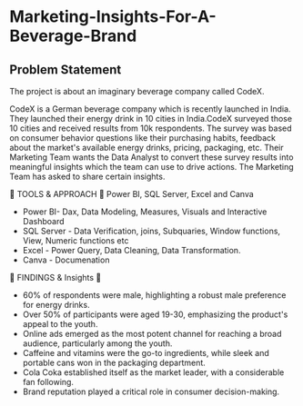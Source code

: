 # Marketing-Insights-For-A-Beverage-Brand
## Problem Statement

The project is about an imaginary beverage company called CodeX.
 
 CodeX is a German beverage company which is recently launched in India. They launched their
 energy drink in 10 cities in India.CodeX surveyed those 10 cities and received results from 10k
 respondents. The survey was based on consumer behavior questions like their purchasing
 habits, feedback about the market's available energy drinks, pricing, packaging, etc. Their
 Marketing Team wants the Data Analyst to convert these survey results into meaningful insights which
 the team can use to drive actions. The Marketing Team has asked to share certain insights.

 🌟 TOOLS & APPROACH 🌟
 Power BI, SQL Server, Excel and Canva

 * Power BI- Dax, Data Modeling, Measures, Visuals and Interactive Dashboard
 * SQL Server - Data Verification, joins, Subquaries, Window functions, View, Numeric functions etc
 * Excel - Power Query, Data Cleaning, Data Transformation.
 * Canva - Documenation

🌟 FINDINGS & Insights 🌟
* 60% of respondents were male, highlighting a robust male preference for energy drinks.
* Over 50% of participants were aged 19-30, emphasizing the product's appeal to the youth.
* Online ads emerged as the most potent channel for reaching a broad audience, particularly among the youth.
* Caffeine and vitamins were the go-to ingredients, while sleek and portable cans won in the packaging department.
* Cola Coka established itself as the market leader, with a considerable fan following.
* Brand reputation played a critical role in consumer decision-making.
